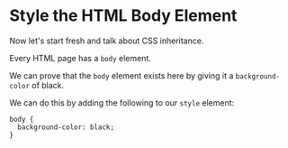 # Style the HTML Body Element
Now let's start fresh and talk about CSS inheritance.

Every HTML page has a `body` element.

We can prove that the `body` element exists here by giving it a `background-color` of black.

We can do this by adding the following to our `style` element:
```
body {
  background-color: black;
}
```
